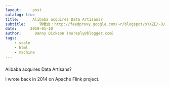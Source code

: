```yaml
---
layout:     post
catalog: true
title:      Alibaba acquires Data Artisans?
subtitle:      转载自：http://feedproxy.google.com/~r/blogspot/sYXZE/~3/3y7lzpAyOBE/alibaba-acquires-data-artisans.html
date:      2019-01-10
author:      Danny Bickson (noreply@blogger.com)
tags:
    - scale
    - html
    - machine
---
```













### 
Alibaba acquires Data Artisans?


I wrote back in 2014 on Apache Flink project.












